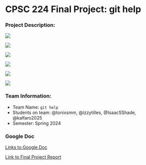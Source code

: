 # CPSC 224 Final Project: git help

### Project Description:

![](https://github.com/GU-2024-Spring-CPSC224/final-team-project-git-help/images-for-readme/title.png)

![](https://github.com/GU-2024-Spring-CPSC224/final-team-project-git-help/images-for-readme/Overview-cont.png)

![](https://github.com/GU-2024-Spring-CPSC224/final-team-project-git-help/images-for-readme/Functional-Requirements.png)

![](https://github.com/GU-2024-Spring-CPSC224/final-team-project-git-help/images-for-readme/Game-Board.png)

![](https://github.com/GU-2024-Spring-CPSC224/final-team-project-git-help/images-for-readme/UML.png)

![](https://github.com/GU-2024-Spring-CPSC224/final-team-project-git-help/images-for-readme/Collaboration.png)

### Team Information:

- Team Name:  `git help`
- Students on team: @tonixsmm, @izzytilles, @IsaacSShade, @kalfaro2025
- Semester: Spring 2024

### Google Doc
[Links to Google Doc](https://docs.google.com/document/d/1hPTK1y4hZ3LA0InziyuUyLRVY9c5pFsB75XJ_6ZjpD4/edit?usp=sharing)

[Link to Final Project Report](https://docs.google.com/document/d/1h99WVAo4LNFZ4NNbbGIGZU6Pnar4mBuX/edit?usp=sharing&ouid=102583322131353539102&rtpof=true&sd=true)

